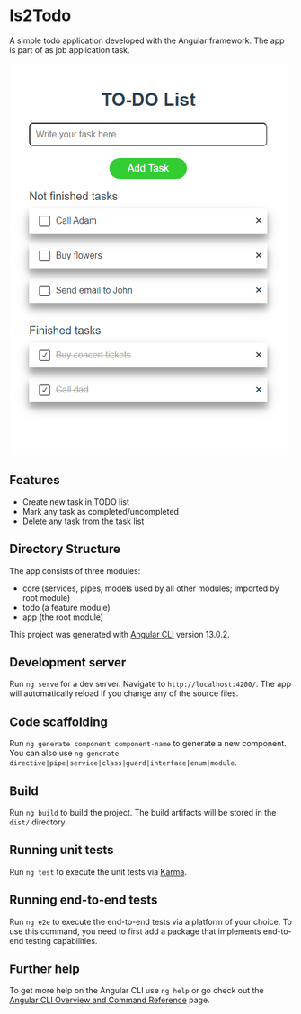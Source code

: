 # Is2Todo

A simple todo application developed with the Angular framework. The app is part of as job application task.

![Screenshot of the todo app from a mobile device](./app-screenshot--mobile.png?raw=true "Image of Todo App")

## Features

- Create new task in TODO list
- Mark any task as completed/uncompleted
- Delete any task from the task list

## Directory Structure
The app consists of three modules:
- core (services, pipes, models used by all other modules; imported by root module)
- todo (a feature module)
- app (the root module)

This project was generated with [Angular CLI](https://github.com/angular/angular-cli) version 13.0.2.

## Development server

Run `ng serve` for a dev server. Navigate to `http://localhost:4200/`. The app will automatically reload if you change any of the source files.

## Code scaffolding

Run `ng generate component component-name` to generate a new component. You can also use `ng generate directive|pipe|service|class|guard|interface|enum|module`.

## Build

Run `ng build` to build the project. The build artifacts will be stored in the `dist/` directory.

## Running unit tests

Run `ng test` to execute the unit tests via [Karma](https://karma-runner.github.io).

## Running end-to-end tests

Run `ng e2e` to execute the end-to-end tests via a platform of your choice. To use this command, you need to first add a package that implements end-to-end testing capabilities.

## Further help

To get more help on the Angular CLI use `ng help` or go check out the [Angular CLI Overview and Command Reference](https://angular.io/cli) page.
